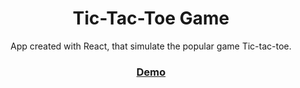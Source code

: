 <h1 align="center">Tic-Tac-Toe Game</h1>

<div align="center">
   App created with React, that simulate the popular game Tic-tac-toe.
</div>

<div align="center">
  <h3>
    <a href="https://tic-tac-toe-project1.netlify.app">
      Demo
    </a>
  </h3>
</div>
